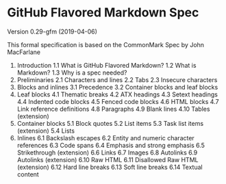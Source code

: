 # GitHub Flavored Markdown Spec

Version 0.29-gfm (2019-04-06)

This formal specification is based on the CommonMark Spec by John MacFarlane

1. Introduction
  1.1 What is GitHub Flavored Markdown?
  1.2 What is Markdown?
  1.3 Why is a spec needed?
2. Preliminaries
  2.1 Characters and lines
  2.2 Tabs
  2.3 Insecure characters
3. Blocks and inlines
  3.1 Precedence
  3.2 Container blocks and leaf blocks
4. Leaf blocks
  4.1 Thematic breaks
  4.2 ATX headings
  4.3 Setext headings
  4.4 Indented code blocks
  4.5 Fenced code blocks
  4.6 HTML blocks
  4.7 Link reference definitions
  4.8 Paragraphs
  4.9 Blank lines
  4.10 Tables (extension)
5. Container blocks
  5.1 Block quotes
  5.2 List items
  5.3 Task list items (extension)
  5.4 Lists
6. Inlines
  6.1 Backslash escapes
  6.2 Entity and numeric character references
  6.3 Code spans
  6.4 Emphasis and strong emphasis
  6.5 Strikethrough (extension)
  6.6 Links
  6.7 Images
  6.8 Autolinks
  6.9 Autolinks (extension)
  6.10 Raw HTML
  6.11 Disallowed Raw HTML (extension)
  6.12 Hard line breaks
  6.13 Soft line breaks
  6.14 Textual content
